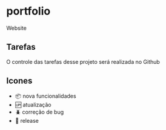 # portfolio

Website

## Tarefas

O controle das tarefas desse projeto será realizada no Github

## Icones

- :package: nova funcionalidades
- :up: atualização
- :beetle: correção de bug
- :checkered_flag: release
